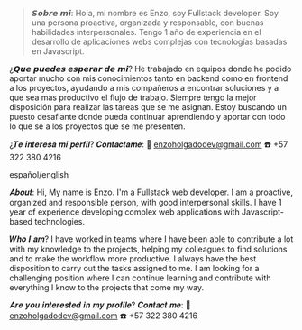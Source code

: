 > 𝙎𝙤𝙗𝙧𝙚 𝙢𝙞:
Hola, mi nombre es Enzo, soy Fullstack developer.
Soy una persona proactiva, organizada y responsable, con buenas habilidades interpersonales. Tengo 1 año de experiencia en el desarrollo de aplicaciones webs complejas con tecnologías basadas en Javascript.

¿𝙌𝙪𝙚 𝙥𝙪𝙚𝙙𝙚𝙨 𝙚𝙨𝙥𝙚𝙧𝙖𝙧 𝙙𝙚 𝙢𝙞?
He trabajado en equipos donde he podido aportar mucho con mis conocimientos tanto en backend como en frontend a los proyectos, ayudando a mis compañeros a encontrar soluciones y a que sea mas productivo el flujo de trabajo. Siempre tengo la mejor disposición para realizar las tareas que se me asignan.
Estoy buscando un puesto desafiante donde pueda continuar aprendiendo y aportar con todo lo que se a los proyectos que se me presenten.

¿𝑻𝒆 𝒊𝒏𝒕𝒆𝒓𝒆𝒔𝒂 𝒎𝒊 𝒑𝒆𝒓𝒇𝒊𝒍? 𝑪𝒐𝒏𝒕𝒂𝒄𝒕𝒂𝒎𝒆:
📧 enzoholgadodev@gmail.com
☎️ +57 322 380 4216

español/english

𝑨𝒃𝒐𝒖𝒕:
Hi, My name is Enzo. I'm a Fullstack web developer.
I am a proactive, organized and responsible person, with good interpersonal skills. I have 1 year of experience developing complex web applications with Javascript-based technologies.

𝑾𝒉𝒐 𝑰 𝒂𝒎?
I have worked in teams where I have been able to contribute a lot with my knowledge to the projects, helping my
colleagues to find solutions and to make the workflow more productive. I always have the best disposition to carry out the tasks assigned to me.
I am looking for a challenging position where I can continue learning and contribute with everything I know to the projects that come my way.

𝑨𝒓𝒆 𝒚𝒐𝒖 𝒊𝒏𝒕𝒆𝒓𝒆𝒔𝒕𝒆𝒅 𝒊𝒏 𝒎𝒚 𝒑𝒓𝒐𝒇𝒊𝒍𝒆? 𝑪𝒐𝒏𝒕𝒂𝒄𝒕 𝒎𝒆:
    📧  enzoholgadodev@gmail.com
    ☎️  +57 322 380 4216
